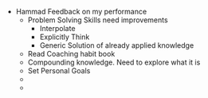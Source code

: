 - Hammad Feedback on my performance
	- Problem Solving Skills need improvements
		- Interpolate
		- Explicitly Think
		- Generic Solution of already applied knowledge
	- Read Coaching habit book
	- Compounding knowledge. Need to explore what it is
	- Set Personal Goals
	-
	-